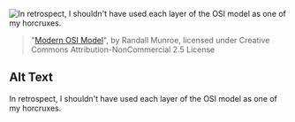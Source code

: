![In retrospect, I shouldn't have used each layer of the OSI model as one of my horcruxes.](https://imgs.xkcd.com/comics/modern_osi_model.png)
> "[Modern OSI Model](https://xkcd.com/2105/)", by Randall Munroe, licensed under Creative Commons Attribution-NonCommercial 2.5 License

## Alt Text
In retrospect, I shouldn't have used each layer of the OSI model as one of my horcruxes.
